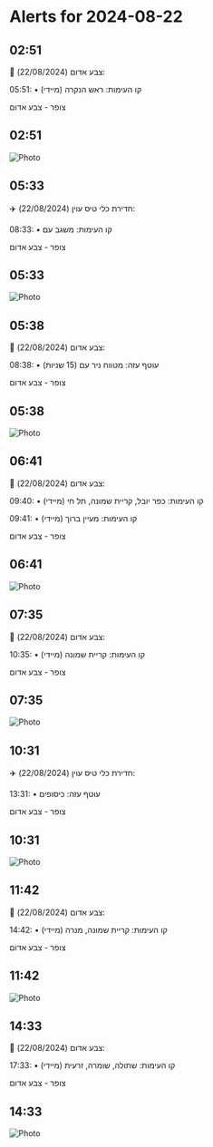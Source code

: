 # Alerts for 2024-08-22

## 02:51

🔴 צבע אדום (22/08/2024):

05:51:
• קו העימות: ראש הנקרה (מיידי)

צופר - צבע אדום

## 02:51

![Photo](images/24771.jpg)

## 05:33

✈️ חדירת כלי טיס עוין (22/08/2024):

08:33:
• קו העימות: משגב עם 

צופר - צבע אדום

## 05:33

![Photo](images/24773.jpg)

## 05:38

🔴 צבע אדום (22/08/2024):

08:38:
• עוטף עזה: מטווח ניר עם (15 שניות)

צופר - צבע אדום

## 05:38

![Photo](images/24775.jpg)

## 06:41

🔴 צבע אדום (22/08/2024):

09:40:
• קו העימות: כפר יובל, קריית שמונה, תל חי (מיידי)

09:41:
• קו העימות: מעיין ברוך (מיידי)

צופר - צבע אדום

## 06:41

![Photo](images/24779.jpg)

## 07:35

🔴 צבע אדום (22/08/2024):

10:35:
• קו העימות: קריית שמונה (מיידי)

צופר - צבע אדום

## 07:35

![Photo](images/24781.jpg)

## 10:31

✈️ חדירת כלי טיס עוין (22/08/2024):

13:31:
• עוטף עזה: כיסופים 

צופר - צבע אדום

## 10:31

![Photo](images/24783.jpg)

## 11:42

🔴 צבע אדום (22/08/2024):

14:42:
• קו העימות: קריית שמונה, מנרה (מיידי)

צופר - צבע אדום

## 11:42

![Photo](images/24787.jpg)

## 14:33

🔴 צבע אדום (22/08/2024):

17:33:
• קו העימות: שתולה, שומרה, זרעית (מיידי)

צופר - צבע אדום

## 14:33

![Photo](images/24789.jpg)

